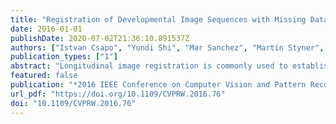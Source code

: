 ```yaml
---
title: "Registration of Developmental Image Sequences with Missing Data"
date: 2016-01-01
publishDate: 2020-07-02T21:36:10.891537Z
authors: ["Istvan Csapo", "Yundi Shi", "Mar Sanchez", "Martin Styner", "Marc Niethammer"]
publication_types: ["1"]
abstract: "Longitudinal image registration is commonly used to establish spatial correspondence between images when investigating temporal changes in brain morphology. Most image registration methods have been developed to align images that are similar in appearance or structure. If such similarity is not given (eg, in the case of neurodevelopmental studies, which is the target application of this paper),(i) local similarity measures,(ii) metamorphosis approaches, or (iii) methods modeling longitudinal intensity change can be used. Methods modeling longitudinal intensity change have the advantage of not treating images as independent static samples. However, missing or incomplete data can lead to poor model estimation and, in turn, poor registration. Therefore, incomplete longitudinal data sets are often excluded from analysis. Here, we propose a method to build a longitudinal atlas of intensity change and incorporate it as a prior into an existing model-based registration method. We show that using the prior can guide the deformable registration of longitudinal images of brain development with missing data and produce comparable registration results to complete data sets."
featured: false
publication: "*2016 IEEE Conference on Computer Vision and Pattern Recognition Workshops, CVPR Workshops 2016, Las Vegas, NV, USA, June 26 - July 1, 2016*"
url_pdf: "https://doi.org/10.1109/CVPRW.2016.76"
doi: "10.1109/CVPRW.2016.76"
---
```


